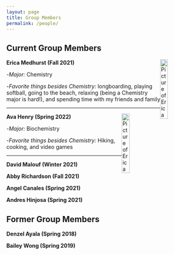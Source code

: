 ```yaml
---
layout: page
title: Group Members
permalink: /people/
---
```


## Current Group Members

**Erica Medhurst (Fall 2021)**
<img src="{{site.baseurl}}/images/EMedhurst1.jpg" alt="Picture of Erica" height="20%" width="20%" style="float: right; margin-top: 0px; margin-left: 10px margin-bottom: 10px" />


-*Major:* Chemistry 


-*Favorite things besides Chemistry:* longboarding, playing softball, going to the beach, relaxing (being a Chemistry major is hard!), and spending time with my friends and family


---------------------


**Ava Henry (Spring 2022)**
<img src="{{site.baseurl}}/images/AHenry1.jpg" alt="Picture of Erica" height="20%" width="20%" style="float: right; margin-top: 0px; margin-left: 10px margin-bottom: 10px" />


-*Major:* Biochemistry


-*Favorite things besides Chemistry:* Hiking, cooking, and video games 






--------------------






**David Malouf (Winter 2021)**


**Abby Richardson  (Fall 2021)**


**Angel Canales (Spring 2021)**


**Andres Hinjosa (Spring 2021)**


## Former Group Members

**Denzel Ayala (Spring 2018)**


**Bailey Wong (Spring 2019)**
